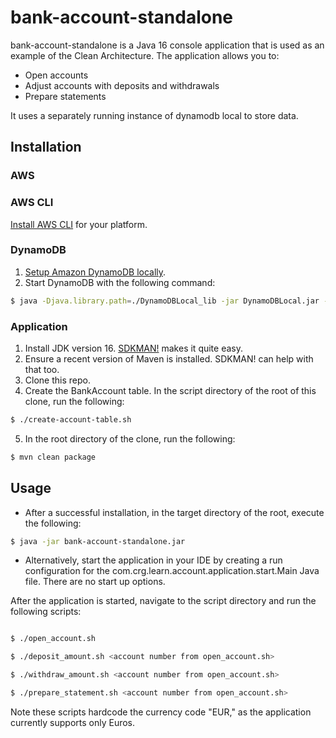 # bank-account-standalone

bank-account-standalone is a Java 16 console application that is used as an example of the Clean Architecture. The application allows you to:

* Open accounts
* Adjust accounts with deposits and withdrawals
* Prepare statements

It uses a separately running instance of dynamodb local to store data.

## Installation

### AWS

### AWS CLI

[Install AWS CLI](https://docs.aws.amazon.com/cli/latest/userguide/install-cliv2.html) for your platform.

### DynamoDB
1. [Setup Amazon DynamoDB locally](https://docs.aws.amazon.com/amazondynamodb/latest/developerguide/DynamoDBLocal.DownloadingAndRunning.html).
2. Start DynamoDB with the following command:

```bash
$ java -Djava.library.path=./DynamoDBLocal_lib -jar DynamoDBLocal.jar -sharedDb
```

### Application
1. Install JDK version 16. [SDKMAN!](https://sdkman.io/) makes it quite easy.
2. Ensure a recent version of Maven is installed. SDKMAN! can help with that too.
3. Clone this repo.
4. Create the BankAccount table. In the script directory of the root of this clone, run the following:

```bash
$ ./create-account-table.sh
```
5. In the root directory of the clone, run the following:

```bash
$ mvn clean package
```

## Usage
* After a successful installation, in the target directory of the root, execute the following:

```bash
$ java -jar bank-account-standalone.jar
```

* Alternatively, start the application in your IDE by creating a run configuration for the com.crg.learn.account.application.start.Main Java file. There are no start up options.

After the application is started, navigate to the script directory and run the following scripts:

```bash

$ ./open_account.sh

$ ./deposit_amount.sh <account number from open_account.sh> 

$ ./withdraw_amount.sh <account number from open_account.sh> 

$ ./prepare_statement.sh <account number from open_account.sh>

```
Note these scripts hardcode the currency code "EUR," as the application currently supports only Euros.


